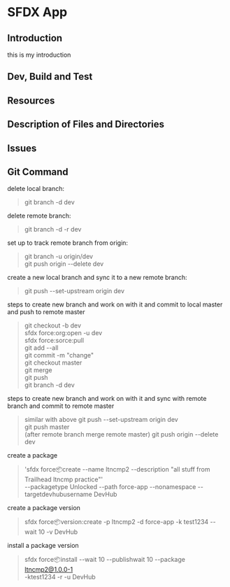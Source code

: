 # SFDX  App

## Introduction

this is my introduction

## Dev, Build and Test

## Resources

## Description of Files and Directories

## Issues

## Git Command

delete local branch:
> git branch -d dev

delete remote branch:
> git branch -d -r dev

set up to track remote branch from origin:
> git branch -u origin/dev\
> git push origin --delete dev

create a new local branch and sync it to a new remote branch:
> git push --set-upstream origin dev

steps to create new branch and work on with it and commit to local master and push to remote master
> git checkout -b dev\
> sfdx force:org:open -u dev\
> sfdx force:sorce:pull\
> git add --all\
> git commit -m "change"\
> git checkout master\
> git merge\
> git push\
> git branch -d dev

steps to create new branch and work on with it and sync with remote branch and commit to remote master
> similar with above
> git push --set-upstream origin dev\
> git push master\
> (after remote branch merge remote master) git push origin --delete dev

create a package
> 'sfdx force:package:create --name ltncmp2 --description "all stuff from Trailhead ltncmp practice"'\
> --packagetype Unlocked --path force-app --nonamespace --targetdevhubusername DevHub

create a package version
> sfdx force:package:version:create -p ltncmp2 -d force-app -k test1234 --wait 10 -v DevHub

install a package version
> sfdx force:package:install --wait 10 --publishwait 10 --package ltncmp2@1.0.0-1\
> -ktest1234 -r -u DevHub